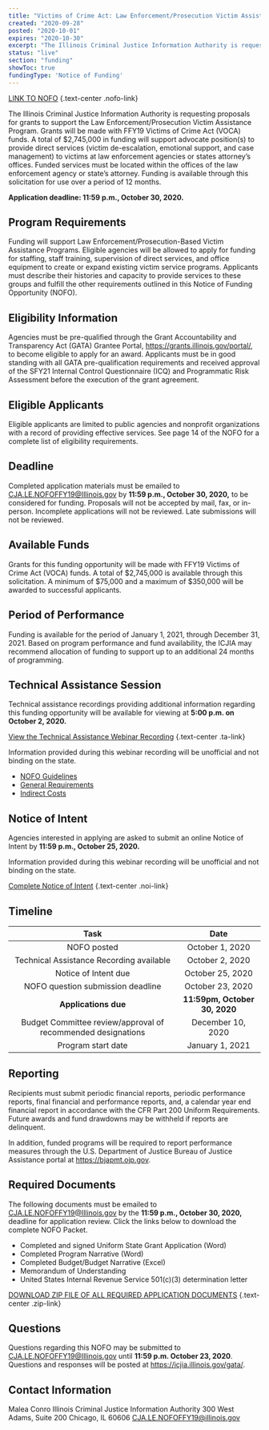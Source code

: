 ```yaml
---
title: "Victims of Crime Act: Law Enforcement/Prosecution Victim Assistance Program"
created: "2020-09-28"
posted: "2020-10-01"
expires: "2020-10-30"
excerpt: "The Illinois Criminal Justice Information Authority is requesting proposals for grants to support the Law Enforcement/Prosecution Victim Assistance Program. Grants will be made with FFY19 Victims of Crime Act (VOCA) funds."
status: "live"
section: "funding"
showToc: true
fundingType: 'Notice of Funding'
---
```


[LINK TO NOFO](LEProsecutionNOFO.pdf) {.text-center .nofo-link}

The Illinois Criminal Justice Information Authority is requesting proposals for grants to support the Law Enforcement/Prosecution Victim Assistance Program. Grants will be made with FFY19 Victims of Crime Act (VOCA) funds. A total of $2,745,000 in funding will support advocate position(s) to provide direct services (victim de-escalation, emotional support, and case management) to victims at law enforcement agencies or states attorney’s offices. Funded services must be located within the offices of the law enforcement agency or state’s attorney. Funding is available through this solicitation for use over a period of 12 months. 

**Application deadline: 11:59 p.m., October 30, 2020.**

## Program Requirements

Funding will support Law Enforcement/Prosecution-Based Victim Assistance Programs. Eligible agencies will be allowed to apply for funding for staffing, staff training, supervision of direct services, and office equipment to create or expand existing victim service programs. Applicants must describe their histories and capacity to provide services to these groups and fulfill the other requirements outlined in this Notice of Funding Opportunity (NOFO).

## Eligibility Information

Agencies must be pre-qualified through the Grant Accountability and Transparency Act (GATA) Grantee Portal, https://grants.illinois.gov/portal/, to become eligible to apply for an award.  Applicants must be in good standing with all GATA pre-qualification requirements and received approval of the SFY21 Internal Control Questionnaire (ICQ) and Programmatic Risk Assessment before the execution of the grant agreement. 

## Eligible Applicants
Eligible applicants are limited to public agencies and nonprofit organizations with a record of providing effective services. See page 14 of the NOFO for a complete list of eligibility requirements. 

## Deadline

Completed application materials must be emailed to CJA.LE.NOFOFFY19@Illinois.gov by **11:59 p.m., October 30, 2020,** to be considered for funding. Proposals will not be accepted by mail, fax, or in-person. Incomplete applications will not be reviewed. Late submissions will not be reviewed.

## Available Funds

Grants for this funding opportunity will be made with FFY19 Victims of Crime Act (VOCA) funds. A total of $2,745,000 is available through this solicitation. A minimum of $75,000 and a maximum of $350,000 will be awarded to successful applicants.  

## Period of Performance

Funding is available for the period of January 1, 2021, through December 31, 2021. Based on program performance and fund availability, the ICJIA may recommend allocation of funding to support up to an additional 24 months of programming.   

## Technical Assistance Session

Technical assistance recordings providing additional information regarding this funding opportunity will be available for viewing at **5:00 p.m. on October 2, 2020.**

[View the Technical Assistance Webinar Recording](https://www.youtube.com/channel/UCtZMzk8D3P4OixYTwsfPeKA) {.text-center .ta-link}

Information provided during this webinar recording will be unofficial and not binding on the state.

-	[NOFO Guidelines](https://youtube/trg8DIF3T2A)
-	[General Requirements](https://www.youtube.com/watch?v=PBwekeMT5dk)
-	[Indirect Costs](https://www.youtube.com/watch?v=4stkASoNY5w##) 

## Notice of Intent

Agencies interested in applying are asked to submit an online Notice of Intent by **11:59 p.m., October 25, 2020.**

Information provided during this webinar recording will be unofficial and not binding on the state.

[Complete Notice of Intent](https://icjia.az1.qualtrics.com/jfe/form/SV_bHq6wHBFFHJteqF) {.text-center .noi-link}

## Timeline

|                           **Task**                        |      **Date**      |
| :-------------------------------------------------------: | :----------------: |
|                         NOFO posted                       |   October 1, 2020|
|             Technical Assistance Recording available      |   October 2, 2020|
|                      Notice of Intent due                 |  October 25, 2020|
|                 NOFO question submission deadline   		  |  October 23, 2020|
|                     **Applications due**                  | **11:59pm, October 30, 2020**|
|Budget Committee review/approval of recommended designations|   December 10, 2020| 
|                      Program start date                   |   January 1, 2021|         

## Reporting

Recipients must submit periodic financial reports, periodic performance reports, final financial and performance reports, and, a calendar year end financial report in accordance with the CFR Part 200 Uniform Requirements. Future awards and fund drawdowns may be withheld if reports are delinquent.

In addition, funded programs will be required to report performance measures through the U.S. Department of Justice Bureau of Justice Assistance portal at https://bjapmt.ojp.gov.

## Required Documents

The following documents must be emailed to CJA.LE.NOFOFFY19@Illinois.gov by the **11:59 p.m., October 30, 2020,** deadline for application review. Click the links below to download the complete NOFO Packet.

- Completed and signed Uniform State Grant Application (Word)
- Completed Program Narrative (Word)
- Completed Budget/Budget Narrative (Excel)
-	Memorandum of Understanding
-	United States Internal Revenue Service 501(c)(3) determination letter


[DOWNLOAD ZIP FILE OF ALL REQUIRED APPLICATION DOCUMENTS](LEProsecution.zip) {.text-center .zip-link}

## Questions

Questions regarding this NOFO may be submitted to CJA.LE.NOFOFFY19@Illinois.gov until **11:59 p.m. October 23, 2020**.  Questions and responses will be posted at https://icjia.illinois.gov/gata/.

## Contact Information

Malea Conro
Illinois Criminal Justice Information Authority
300 West Adams, Suite 200
Chicago, IL 60606
CJA.LE.NOFOFFY19@illinois.gov








